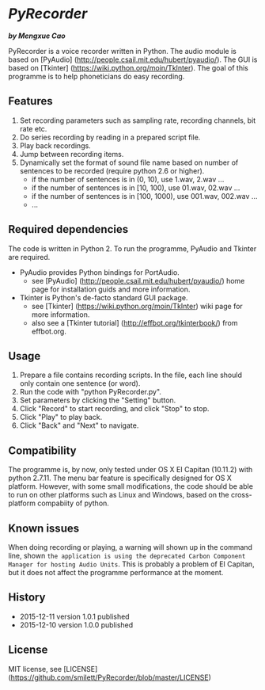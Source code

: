 # _PyRecorder_

**_by Mengxue Cao_**

PyRecorder is a voice recorder written in Python. The audio module is based on [PyAudio] (http://people.csail.mit.edu/hubert/pyaudio/).
The GUI is based on [Tkinter] (https://wiki.python.org/moin/TkInter). The goal of this programme is to help phoneticians do easy recording.

## Features

1. Set recording parameters such as sampling rate, recording channels, bit rate etc.
2. Do series recording by reading in a prepared script file.
3. Play back recordings.
4. Jump between recording items.
5. Dynamically set the format of sound file name based on number of sentences to be recorded (require python 2.6 or higher).
	* if the number of sentences is in (0, 10), use 1.wav, 2.wav ...
	* if the number of sentences is in [10, 100), use 01.wav, 02.wav ...
	* if the number of sentences is in [100, 1000), use 001.wav, 002.wav ...
	* ...

## Required dependencies

The code is written in Python 2. To run the programme, PyAudio and Tkinter are required.
* PyAudio provides Python bindings for PortAudio.
	* see [PyAudio] (http://people.csail.mit.edu/hubert/pyaudio/) home page for installation guids and more information.
* Tkinter is Python's de-facto standard GUI package.
	* see [Tkinter] (https://wiki.python.org/moin/TkInter) wiki page for more information.
	* also see a [Tkinter tutorial] (http://effbot.org/tkinterbook/) from effbot.org.

## Usage

1. Prepare a file contains recording scripts. In the file, each line should only contain one sentence (or word). 
2. Run the code with "python PyRecorder.py".
3. Set parameters by clicking the "Setting" button.
4. Click "Record" to start recording, and click "Stop" to stop.
5. Click "Play" to play back.
6. Click "Back" and "Next" to navigate.

## Compatibility

The programme is, by now, only tested under OS X EI Capitan (10.11.2) with python 2.7.11. The menu bar feature is specifically designed for OS X platform. However, with some small modifications, the code should be able to run on other platforms such as Linux and Windows, based on the cross-platform compabiity of python.

## Known issues

When doing recording or playing, a warning will shown up in the command line, shown `the application is using the deprecated Carbon Component Manager for hosting Audio Units`. This is probably a problem of EI Capitan, but it does not affect the programme performance at the moment.

## History

* 2015-12-11 version 1.0.1 published
* 2015-12-10 version 1.0.0 published

## License

MIT license, see [LICENSE] (https://github.com/smilett/PyRecorder/blob/master/LICENSE)